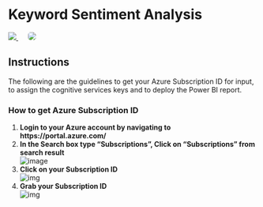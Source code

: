 <h1>Keyword Sentiment Analysis</h1>
<a href="https://msdeployapp20190307110050.azurewebsites.net/" target="_blank">
    <img src="http://azuredeploy.net/deploybutton.png"/>
</a>
&nbsp;&nbsp;&nbsp;&nbsp;
<a href="https://setupdataapp20190211120818.azurewebsites.net/" target="_blank">
    <img src="http://139.59.61.161/setupdata5.jpg"/ style="border-radius:5px;">
</a>
<br>
<h2>Instructions</h2>
<p>The following are the guidelines to get your Azure Subscription ID for input, to assign the cognitive services keys and to deploy the Power BI report.</p>
<h3>How to get Azure Subscription ID</h3>
<ol>
	<li><strong>Login to your Azure account by navigating to https://portal.azure.com/</strong></li>
	<li><strong>In the Search box type “Subscriptions”, Click on “Subscriptions” from search result</strong></li>
	  <img src="http://139.59.61.161/MicrosoftDeployment/1.%20Getting%20Subscription/01.PNG" alt="image" style="max-width:100%;">
    <li><strong>Click on your Subscription ID</strong></li>
      <img src="http://139.59.61.161/MicrosoftDeployment/1.%20Getting%20Subscription/2.PNG" alt="img" style="max-width:100%;">
    <li><strong>Grab your Subscription ID</strong></li>
      <img src="http://139.59.61.161/MicrosoftDeployment/1.%20Getting%20Subscription/3.PNG" alt="img" style="max-width:100%;">
</ol>
<h3></h3>